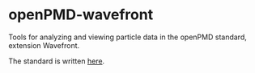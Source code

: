 # openPMD-wavefront

Tools for analyzing and viewing particle data in the openPMD standard, extension Wavefront.

The standard is written [here](https://github.com/PaNOSC-ViNYL/openPMD-standard/blob/upcoming-2.0.0/EXT_WAVEFRONT.md).

